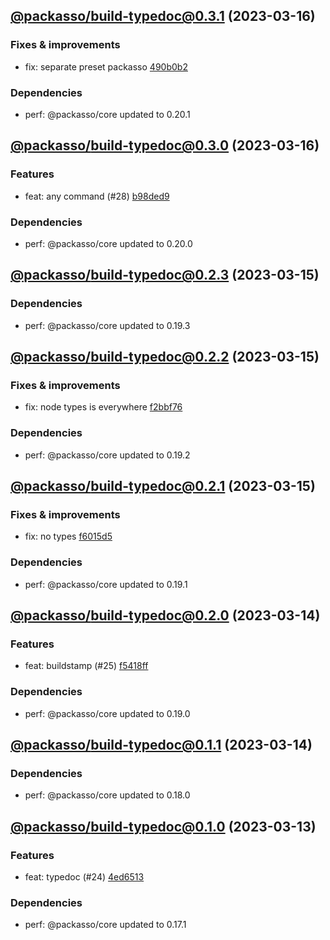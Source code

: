 ## [@packasso/build-typedoc@0.3.1](https://github.com/qiwi/packasso/compare/2023.3.16-packasso.build-typedoc.0.3.0-f0...2023.3.16-packasso.build-typedoc.0.3.1-f0) (2023-03-16)

### Fixes & improvements
* fix: separate preset packasso [490b0b2](https://github.com/qiwi/packasso/commit/490b0b228ecec6571780685ee3647cd87530a50b)

### Dependencies
* perf: @packasso/core updated to 0.20.1

## [@packasso/build-typedoc@0.3.0](https://github.com/qiwi/packasso/compare/2023.3.15-packasso.build-typedoc.0.2.3-f0...2023.3.16-packasso.build-typedoc.0.3.0-f0) (2023-03-16)

### Features
* feat: any command (#28) [b98ded9](https://github.com/qiwi/packasso/commit/b98ded9ad02eb48d5a6f5ec1e5f1e93b486fb46b)

### Dependencies
* perf: @packasso/core updated to 0.20.0

## [@packasso/build-typedoc@0.2.3](https://github.com/qiwi/packasso/compare/2023.3.15-packasso.build-typedoc.0.2.2-f0...2023.3.15-packasso.build-typedoc.0.2.3-f0) (2023-03-15)

### Dependencies
* perf: @packasso/core updated to 0.19.3

## [@packasso/build-typedoc@0.2.2](https://github.com/qiwi/packasso/compare/2023.3.15-packasso.build-typedoc.0.2.1-f0...2023.3.15-packasso.build-typedoc.0.2.2-f0) (2023-03-15)

### Fixes & improvements
* fix: node types is everywhere [f2bbf76](https://github.com/qiwi/packasso/commit/f2bbf767ee6e98e1ccbfa2f3f837ffd34768decc)

### Dependencies
* perf: @packasso/core updated to 0.19.2

## [@packasso/build-typedoc@0.2.1](https://github.com/qiwi/packasso/compare/2023.3.14-packasso.build-typedoc.0.2.0-f0...2023.3.15-packasso.build-typedoc.0.2.1-f0) (2023-03-15)

### Fixes & improvements
* fix: no types [f6015d5](https://github.com/qiwi/packasso/commit/f6015d5f46c89f9c419c1c480567a1df27629162)

### Dependencies
* perf: @packasso/core updated to 0.19.1

## [@packasso/build-typedoc@0.2.0](https://github.com/qiwi/packasso/compare/2023.3.14-packasso.build-typedoc.0.1.1-f0...2023.3.14-packasso.build-typedoc.0.2.0-f0) (2023-03-14)

### Features
* feat: buildstamp (#25) [f5418ff](https://github.com/qiwi/packasso/commit/f5418ffac84f7d369b99f2dd80ffaafce82cf736)

### Dependencies
* perf: @packasso/core updated to 0.19.0

## [@packasso/build-typedoc@0.1.1](https://github.com/qiwi/packasso/compare/2023.3.13-packasso.build-typedoc.0.1.0-f0...2023.3.14-packasso.build-typedoc.0.1.1-f0) (2023-03-14)

### Dependencies
* perf: @packasso/core updated to 0.18.0

## [@packasso/build-typedoc@0.1.0](https://github.com/qiwi/packasso/compare/undefined...2023.3.13-packasso.build-typedoc.0.1.0-f0) (2023-03-13)

### Features
* feat: typedoc (#24) [4ed6513](https://github.com/qiwi/packasso/commit/4ed65136f549792f3f9a4d65a361ef0f6fdcf4b2)

### Dependencies
* perf: @packasso/core updated to 0.17.1
